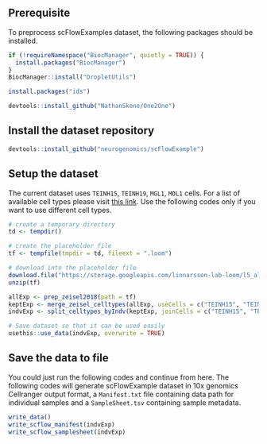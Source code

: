 Prerequisite
------------

To preprocess scFlowExamples dataset, the following packages should be
installed.

``` r
if (!requireNamespace("BiocManager", quietly = TRUE)) {
  install.packages("BiocManager")
}
BiocManager::install("DropletUtils")

install.packages("ids")

devtools::install_github("NathanSkene/One2One")
```

Install the dataset repository
------------------------------

``` r
devtools::install_github("neurogenomics/scFlowExample")
```

Setup the dataset
-----------------

The current dataset uses `TEINH15`, `TEINH19`, `MGL1`, `MOL1` cells. For
a list of available cell types please visit [this
link](http://mousebrain.org/celltypes/). Use the following codes only if
you want to use different cell types.

``` r
# create a temporary directory
td <- tempdir()

# create the placeholder file
tf <- tempfile(tmpdir = td, fileext = ".loom")

# download into the placeholder file
download.file("https://storage.googleapis.com/linnarsson-lab-loom/l5_all.loom", tf) # tf="~/l5_all.loom"
unzip(tf)

allExp <- prep_zeisel2018(path = tf)
keptExp <- merge_zeisel_celltypes(allExp, useCells = c("TEINH15", "TEINH19", "MGL1", "MOL1"))
indvExp <- split_celltypes_byIndv(keptExp, joinCells = c("TEINH15", "TEINH19"), nCases = 3, jointName = "Teinh")

# Save dataset so that it can be used easily
usethis::use_data(indvExp, overwrite = TRUE)
```

Save the data to file
---------------------

You could just run the following codes and continue from here. The
following codes will generate scFlowExample dataset in 10x genomics
Cellranger output format, a `Manifest.txt` file containing data path for
individual samples and a `SampleSheet.tsv` containing sample metadata.

``` r
write_data()
write_scflow_manifest(indvExp)
write_scflow_samplesheet(indvExp)
```

